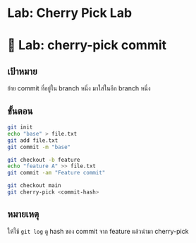 # Lab: Cherry Pick Lab


# 🍒 Lab: cherry-pick commit

## เป้าหมาย
ย้าย commit ที่อยู่ใน branch หนึ่ง มาใส่ในอีก branch หนึ่ง

## ขั้นตอน
```bash
git init
echo "base" > file.txt
git add file.txt
git commit -m "base"

git checkout -b feature
echo "feature A" >> file.txt
git commit -am "Feature commit"

git checkout main
git cherry-pick <commit-hash>
```

## หมายเหตุ
ให้ใช้ `git log` ดู hash ของ commit จาก feature แล้วนำมา cherry-pick
